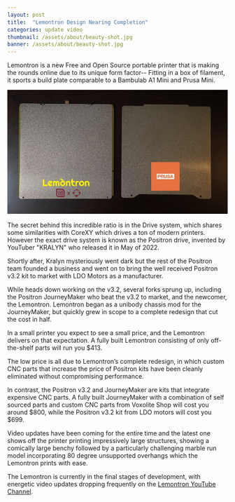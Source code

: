 ```yaml
---
layout: post
title:  "Lemontron Design Nearing Completion"
categories: update video
thumbnail: /assets/about/beauty-shot.jpg
banner: /assets/about/beauty-shot.jpg
---
```


Lemontron is a new Free and Open Source portable printer that is making the rounds online due to its unique form
factor-- Fitting in a box of filament, it sports a build plate comparable to a Bambulab A1 Mini and Prusa
Mini.

![Beds Comparison](/assets/about/beds-comparison.jpg)

The secret behind this incredible ratio is in the Drive system, which shares some similarities with CoreXY which
drives a ton of modern printers. However the exact drive system is known as the Positron drive, invented by YouTuber
"KRALYN" who released it in May of 2022.

Shortly after, Kralyn mysteriously went dark but the rest of the Positron team founded a business and went on to
bring the well received Positron v3.2 kit to market with LDO Motors as a manufacturer.

While heads down working on the v3.2, several forks sprung up, including the Positron JourneyMaker who beat the v3.2
to market, and the newcomer, the Lemontron. Lemontron began as a unibody chassis mod for the JourneyMaker, but
quickly grew in scope to a complete redesign that cut the cost in half.

In a small printer you expect to see a small price, and the Lemontron delivers on that expectation. A fully built
Lemontron consisting of only off-the-shelf parts will run you $413.

The low price is all due to Lemontron’s complete redesign, in which custom CNC parts that increase the price of
Positron kits have been cleanly eliminated without compromising performance.

In contrast, the Positron v3.2 and JourneyMaker are kits that integrate expensive CNC parts. A fully built
JourneyMaker with a combination of self sourced parts and custom CNC parts from Voxolite Shop will cost you
around $800, while the Positron v3.2 kit from LDO motors will cost you $699.

Video updates have been coming for the entire time and the latest one shows off the printer printing impressively
large structures, showing a comically large benchy followed by a particularly challenging marble run model
incorporating 80 degree unsupported overhangs which the Lemontron prints with ease.

The Lemontron is currently in the final stages of development, with energetic video updates dropping frequently on the
[Lemontron YouTube Channel](https://www.youtube.com/channel/UCLbi7aqBERZrFG0-eDoplMQ?sub_confirmation=1).